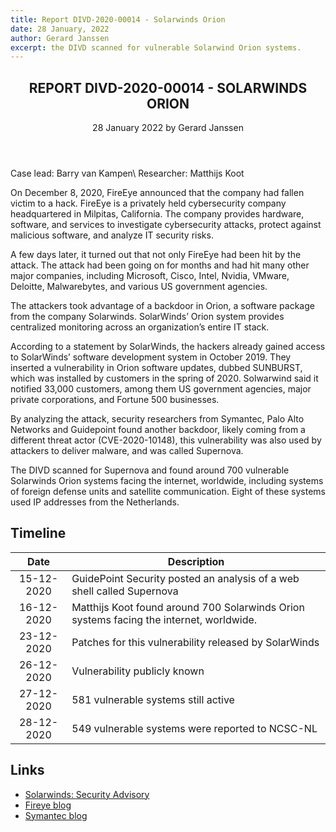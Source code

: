 ```yaml
---
title: Report DIVD-2020-00014 - Solarwinds Orion 
date: 28 January, 2022
author: Gerard Janssen
excerpt: the DIVD scanned for vulnerable Solarwind Orion systems.
---
```

<header>
    <h2>REPORT DIVD-2020-00014 - SOLARWINDS ORION</h2>
    <span>28 January 2022 by Gerard Janssen</span>
</header>
Case lead: Barry van Kampen\
Researcher: Matthijs Koot


On December 8, 2020, FireEye announced that the company had fallen victim to a hack. FireEye is a privately held cybersecurity company headquartered in Milpitas, California. The company provides hardware, software, and services to investigate cybersecurity attacks, protect against malicious software, and analyze IT security risks. 

A few days later, it turned out that not only FireEye had been hit by the attack. The attack had been going on for months and had hit many other major companies, including Microsoft, Cisco, Intel, Nvidia, VMware, Deloitte, Malwarebytes, and various US government agencies. 

The attackers took advantage of a backdoor in Orion, a software package from the company Solarwinds. SolarWinds’ Orion system provides centralized monitoring across an organization’s entire IT stack. 

According to a statement by SolarWinds, the hackers already gained access to SolarWinds’ software development system in October 2019. They inserted a vulnerability in Orion software updates, dubbed SUNBURST, which was installed by customers in the spring of 2020. Solwarwind said it notified 33,000 customers, among them US government agencies, major private corporations, and Fortune 500 businesses. 

By analyzing the attack, security researchers from Symantec, Palo Alto Networks and Guidepoint found another backdoor, likely coming from a different threat actor (CVE-2020-10148), this vulnerability was also used by attackers to deliver malware, and was called Supernova.

The DIVD scanned for Supernova and found around 700 vulnerable Solarwinds Orion systems facing the internet, worldwide, including systems of foreign defense units and satellite communication. Eight of these systems used IP addresses from the Netherlands.

## Timeline

| Date | Description |
|:-----:|-------------|
|15-12-2020| GuidePoint Security posted an analysis of a web shell called Supernova |
|16-12-2020| Matthijs Koot found around 700 Solarwinds Orion systems facing the internet, worldwide.  |
|23-12-2020| Patches for this vulnerability released by SolarWinds |
|26-12-2020| Vulnerability publicly known |
|27-12-2020| 581 vulnerable systems still active |
|28-12-2020| 549 vulnerable systems were reported to NCSC-NL |

## Links

- [Solarwinds: Security Advisory](https://www.solarwinds.com/sa-overview/securityadvisory)
- [Fireye blog](https://www.fireeye.com/blog/products-and-services/2020/12/fireeye-shares-details-of-recent-cyber-attack-actions-to-protect-community.html)
- [Symantec blog](https://symantec-enterprise-blogs.security.com/blogs/threat-intelligence/sunburst-supply-chain-attack-solarwinds)

